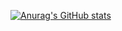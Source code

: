 [![Anurag's GitHub stats](https://github-readme-stats.vercel.app/api?username=tangwenlongNO1)](https://github.com/anuraghazra/github-readme-stats)
